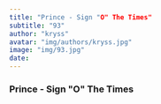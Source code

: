 ```yaml
---
title: "Prince - Sign "O" The Times"
subtitle: "93"
author: "kryss"
avatar: "img/authors/kryss.jpg"
image: "img/93.jpg"
date:
---
```


### Prince - Sign "O" The Times
